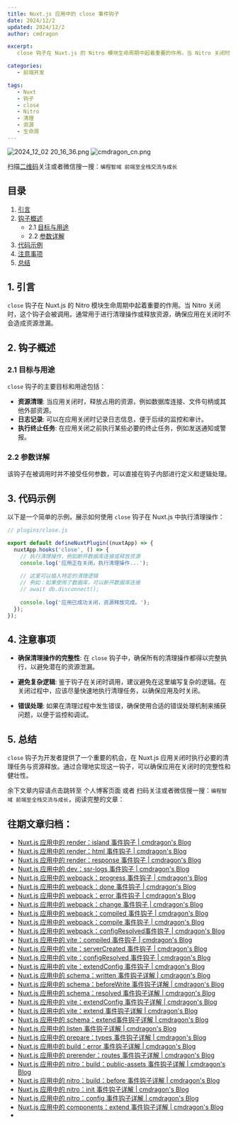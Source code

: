 ```yaml
---
title: Nuxt.js 应用中的 close 事件钩子
date: 2024/12/2
updated: 2024/12/2
author: cmdragon

excerpt:
   close 钩子在 Nuxt.js 的 Nitro 模块生命周期中起着重要的作用。当 Nitro 关闭时，这个钩子会被调用。通常用于进行清理操作或释放资源，确保应用在关闭时不会造成资源泄漏。

categories:
   - 前端开发

tags:
   - Nuxt
   - 钩子
   - close
   - Nitro
   - 清理
   - 资源
   - 生命周
---
```


<img src="https://static.amd794.com/blog/images/2024_12_02 20_16_36.png@blog" title="2024_12_02 20_16_36.png" alt="2024_12_02 20_16_36.png"/>

<img src="https://api2.cmdragon.cn/upload/cmder/20250304_012821924.jpg" title="cmdragon_cn.png" alt="cmdragon_cn.png"/>


扫描[二维码](https://api2.cmdragon.cn/upload/cmder/20250304_012821924.jpg)关注或者微信搜一搜：`编程智域 前端至全栈交流与成长`


## 目录
1. [引言](#1-引言)
2. [钩子概述](#2-钩子概述)
   - 2.1 [目标与用途](#21-目标与用途)
   - 2.2 [参数详解](#22-参数详解)
3. [代码示例](#3-代码示例)
4. [注意事项](#4-注意事项)
5. [总结](#5-总结)

## 1. 引言

`close` 钩子在 Nuxt.js 的 Nitro 模块生命周期中起着重要的作用。当 Nitro 关闭时，这个钩子会被调用。通常用于进行清理操作或释放资源，确保应用在关闭时不会造成资源泄漏。

## 2. 钩子概述

### 2.1 目标与用途

`close` 钩子的主要目标和用途包括：

- **资源清理**: 当应用关闭时，释放占用的资源，例如数据库连接、文件句柄或其他外部资源。
- **日志记录**: 可以在应用关闭时记录日志信息，便于后续的监控和审计。
- **执行终止任务**: 在应用关闭之前执行某些必要的终止任务，例如发送通知或警报。

### 2.2 参数详解

该钩子在被调用时并不接受任何参数，可以直接在钩子内部进行定义和逻辑处理。

## 3. 代码示例

以下是一个简单的示例，展示如何使用 `close` 钩子在 Nuxt.js 中执行清理操作：

```javascript
// plugins/close.js

export default defineNuxtPlugin((nuxtApp) => {
  nuxtApp.hooks('close', () => {
    // 执行清理操作，例如断开数据库连接或释放资源
    console.log('应用正在关闭，执行清理操作...');
    
    // 这里可以插入特定的清理逻辑
    // 例如：如果使用了数据库，可以断开数据库连接
    // await db.disconnect();
    
    console.log('应用已成功关闭，资源释放完成。');
  });
});
```

## 4. 注意事项

- **确保清理操作的完整性**: 在 `close` 钩子中，确保所有的清理操作都得以完整执行，以避免潜在的资源泄漏。
  
- **避免复杂逻辑**: 鉴于钩子在关闭时调用，建议避免在这里编写复杂的逻辑。在关闭过程中，应该尽量快速地执行清理任务，以确保应用及时关闭。

- **错误处理**: 如果在清理过程中发生错误，确保使用合适的错误处理机制来捕获问题，以便于监控和调试。

## 5. 总结

`close` 钩子为开发者提供了一个重要的机会，在 Nuxt.js 应用关闭时执行必要的清理任务与资源释放。通过合理地实现这一钩子，可以确保应用在关闭时的完整性和健壮性。

余下文章内容请点击跳转至 个人博客页面 或者 扫码关注或者微信搜一搜：`编程智域 前端至全栈交流与成长`，阅读完整的文章：

## 往期文章归档：

- [Nuxt.js 应用中的 render：island 事件钩子 | cmdragon's Blog](https://blog.cmdragon.cn/posts/47bf55a8b641/)
- [Nuxt.js 应用中的 render：html 事件钩子 | cmdragon's Blog](https://blog.cmdragon.cn/posts/0f91c080fd2c/)
- [Nuxt.js 应用中的 render：response 事件钩子 | cmdragon's Blog](https://blog.cmdragon.cn/posts/3ce5250cec36/)
- [Nuxt.js 应用中的 dev：ssr-logs 事件钩子 | cmdragon's Blog](https://blog.cmdragon.cn/posts/1b63f35eebe8/)
- [Nuxt.js 应用中的 webpack：progress 事件钩子 | cmdragon's Blog](https://blog.cmdragon.cn/posts/533d23bcbe61/)
- [Nuxt.js 应用中的 webpack：done 事件钩子 | cmdragon's Blog](https://blog.cmdragon.cn/posts/3e8fa49cbd4b/)
- [Nuxt.js 应用中的 webpack：error 事件钩子 | cmdragon's Blog](https://blog.cmdragon.cn/posts/0fb47ad58e14/)
- [Nuxt.js 应用中的 webpack：change 事件钩子 | cmdragon's Blog](https://blog.cmdragon.cn/posts/43a57e843f48/)
- [Nuxt.js 应用中的 webpack：compiled 事件钩子 | cmdragon's Blog](https://blog.cmdragon.cn/posts/0b6ec5ce3d59/)
- [Nuxt.js 应用中的 webpack：compile 事件钩子 | cmdragon's Blog](https://blog.cmdragon.cn/posts/7336c7f0809e/)
- [Nuxt.js 应用中的 webpack：configResolved事件钩子 | cmdragon's Blog](https://blog.cmdragon.cn/posts/afe62aeeaf6f/)
- [Nuxt.js 应用中的 vite：compiled 事件钩子 | cmdragon's Blog](https://blog.cmdragon.cn/posts/973541933f38/)
- [Nuxt.js 应用中的 vite：serverCreated 事件钩子 | cmdragon's Blog](https://blog.cmdragon.cn/posts/ab7710befd8e/)
- [Nuxt.js 应用中的 vite：configResolved 事件钩子 | cmdragon's Blog](https://blog.cmdragon.cn/posts/1266785cead8/)
- [Nuxt.js 应用中的 vite：extendConfig 事件钩子 | cmdragon's Blog](https://blog.cmdragon.cn/posts/e1ea2c9a1566/)
- [Nuxt.js 应用中的 schema：written 事件钩子详解 | cmdragon's Blog](https://blog.cmdragon.cn/posts/11121d82a55c/)
- [Nuxt.js 应用中的 schema：beforeWrite 事件钩子详解 | cmdragon's Blog](https://blog.cmdragon.cn/posts/14f648e6cb9f/)
- [Nuxt.js 应用中的 schema：resolved 事件钩子详解 | cmdragon's Blog](https://blog.cmdragon.cn/posts/c343331f3f06/)
- [Nuxt.js 应用中的 vite：extendConfig 事件钩子详解 | cmdragon's Blog](https://blog.cmdragon.cn/posts/5ea147f7e6ee/)
- [Nuxt.js 应用中的 vite：extend 事件钩子详解 | cmdragon's Blog](https://blog.cmdragon.cn/posts/76f8905ddea2/)
- [Nuxt.js 应用中的 schema：extend事件钩子详解 | cmdragon's Blog](https://blog.cmdragon.cn/posts/271e7f413d3a/)
- [Nuxt.js 应用中的 listen 事件钩子详解 | cmdragon's Blog](https://blog.cmdragon.cn/posts/bfdfe1fbb4cc/)
- [Nuxt.js 应用中的 prepare：types 事件钩子详解 | cmdragon's Blog](https://blog.cmdragon.cn/posts/a893a1ffa34a/)
- [Nuxt.js 应用中的 build：error 事件钩子详解 | cmdragon's Blog](https://blog.cmdragon.cn/posts/6ea046edf756/)
- [Nuxt.js 应用中的 prerender：routes 事件钩子详解 | cmdragon's Blog](https://blog.cmdragon.cn/posts/925363b7ba91/)
- [Nuxt.js 应用中的 nitro：build：public-assets 事件钩子详解 | cmdragon's Blog](https://blog.cmdragon.cn/posts/e3ab63fec9ce/)
- [Nuxt.js 应用中的 nitro：build：before 事件钩子详解 | cmdragon's Blog](https://blog.cmdragon.cn/posts/1c70713c402c/)
- [Nuxt.js 应用中的 nitro：init 事件钩子详解 | cmdragon's Blog](https://blog.cmdragon.cn/posts/8122bb43e5c6/)
- [Nuxt.js 应用中的 nitro：config 事件钩子详解 | cmdragon's Blog](https://blog.cmdragon.cn/posts/61ef115005d4/)
- [Nuxt.js 应用中的 components：extend 事件钩子详解 | cmdragon's Blog](https://blog.cmdragon.cn/posts/f1df4f41c9a9/)
-

